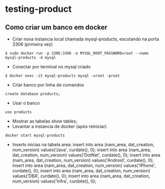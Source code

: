 # testing-product

## Como criar um banco em docker
- Criar nova instancia local chamada mysql-products, escutando na porta 3306 (primeira vez)
```
$ sudo docker run -p 3306:3306 -e MYSQL_ROOT_PASSWORD=root --name mysql-products -d mysql
```
- Conectar por terminal no mysql criado
```
$ docker exec -it mysql-products mysql -uroot -proot
```
- Criar banco por linha de comandos
```
create database products;
```
- Usar o banco
```
use products
```
- Mostrar as tabelas
show tables;
- Levantar a instancia de docker (após reiniciar)
```
docker start mysql-products
```
- Inserts inicias na tabela area:
insert into area (nam_area, dat_creation, num_version) values('Java', curdate(), 0);
insert into area (nam_area, dat_creation, num_version) values('DotNet', curdate(), 0);
insert into area (nam_area, dat_creation, num_version) values('Android', curdate(), 0);
insert into area (nam_area, dat_creation, num_version) values('IPhone', curdate(), 0);
insert into area (nam_area, dat_creation, num_version) values('DBA', curdate(), 0);
insert into area (nam_area, dat_creation, num_version) values('Infra', curdate(), 0);
